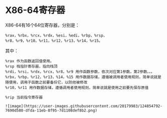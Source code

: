 # X86-64寄存器 #  

X86-64有16个64位寄存器，分别是：  

    %rax，%rbx，%rcx，%rdx，%esi，%edi，%rbp，%rsp，%r8，%r9，%r10，%r11，%r12，%r13，%r14，%r15。

其中：  

    %rax 作为函数返回值使用。
    %rsp 栈指针寄存器，指向栈顶
    %rdi，%rsi，%rdx，%rcx，%r8，%r9 用作函数参数，依次对应第1参数，第2参数。。。
    %rbx，%rbp，%r12，%r13，%14，%15 用作数据存储，遵循被调用者使用规则，简单说就是随便用，调用子函数之前要备份它，以防他被修改
    %r10，%r11 用作数据存储，遵循调用者使用规则，简单说就是使用之前要先保存原值
    
    %rip 当前指令寄存器
    
    ![image](https://user-images.githubusercontent.com/20179983/124854792-7690d580-dfda-11eb-8f95-7d1108def8b2.png)
